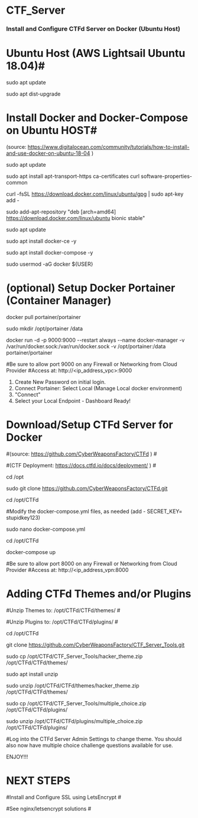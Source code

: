 # CTF_Server

### Install and Configure CTFd Server on Docker (Ubuntu Host) ###

# Ubuntu Host (AWS Lightsail Ubuntu 18.04)#
sudo apt update

sudo apt dist-upgrade

# Install Docker and Docker-Compose on Ubuntu HOST#
(source: https://www.digitalocean.com/community/tutorials/how-to-install-and-use-docker-on-ubuntu-18-04 )

sudo apt update

sudo apt install apt-transport-https ca-certificates curl software-properties-common

curl -fsSL https://download.docker.com/linux/ubuntu/gpg | sudo apt-key add -

sudo add-apt-repository "deb [arch=amd64] https://download.docker.com/linux/ubuntu bionic stable"

sudo apt update

sudo apt install docker-ce -y

sudo apt install docker-compose -y

sudo usermod -aG docker ${USER}

# (optional) Setup Docker Portainer (Container Manager) #
docker pull portainer/portainer

sudo mkdir /opt/portainer /data

docker run -d -p 9000:9000 --restart always --name docker-manager -v /var/run/docker.sock:/var/run/docker.sock -v /opt/portainer:/data portainer/portainer

#Be sure to allow port 9000 on any Firewall or Networking from Cloud Provider
#Access at: http://<ip_address_vpc>:9000

1. Create New Password on initial login.
2. Connect Portainer: Select Local (Manage Local docker environment)
3. "Connect"
4. Select your Local Endpoint - Dashboard Ready!


# Download/Setup CTFd Server for Docker #
#(source: https://github.com/CyberWeaponsFactory/CTFd ) #

#(CTF Deployment: https://docs.ctfd.io/docs/deployment/ ) #

cd /opt

sudo git clone https://github.com/CyberWeaponsFactory/CTFd.git

cd /opt/CTFd

#Modify the docker-compose.yml files, as needed (add - SECRET_KEY= stupidkey123)

sudo nano docker-compose.yml

cd /opt/CTFd

docker-compose up

#Be sure to allow port 8000 on any Firewall or Networking from Cloud Provider
#Access at: http://<ip_address_vpn:8000


# Adding CTFd Themes and/or Plugins #
#Unzip Themes to: /opt/CTFd/CTFd/themes/ #

#Unzip Plugins to: /opt/CTFd/CTFd/plugins/ #

cd /opt/CTFd

git clone https://github.com/CyberWeaponsFactory/CTF_Server_Tools.git

sudo cp /opt/CTFd/CTF_Server_Tools/hacker_theme.zip /opt/CTFd/CTFd/themes/

sudo apt install unzip

sudo unzip /opt/CTFd/CTFd/themes/hacker_theme.zip /opt/CTFd/CTFd/themes/


sudo cp /opt/CTFd/CTF_Server_Tools/multiple_choice.zip /opt/CTFd/CTFd/plugins/

sudo unzip /opt/CTFd/CTFd/plugins/multiple_choice.zip /opt/CTFd/CTFd/plugins/

#Log into the CTFd Server Admin Settings to change theme. You should also now have multiple choice challenge questions available for use.

ENJOY!!!

# NEXT STEPS #
#Install and Configure SSL using LetsEncrypt #

#See nginx/letsencrypt solutions #

